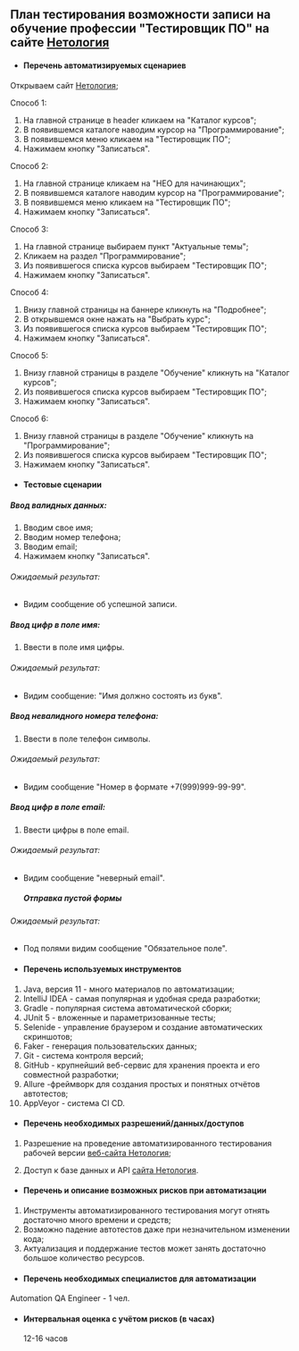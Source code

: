 ## План тестирования возможности записи на обучение профессии "Тестировщик ПО" на сайте [Нетология](https://netology.ru/)
- #### Перечень автоматизируемых сценариев

Открываем сайт [Нетология](https://netology.ru/);

Способ 1:

1. На главной странице в header кликаем на "Каталог курсов";
2. В появившемся каталоге наводим курсор на "Программирование";
3. В появившемся меню кликаем на "Тестировщик ПО";
4. Нажимаем кнопку "Записаться".

Способ 2:

1. На главной странице кликаем на "НЕО для начинающих";
2. В появившемся каталоге наводим курсор на "Программирование";
3. В появившемся меню кликаем на "Тестировщик ПО";
4. Нажимаем кнопку "Записаться".

Способ 3:

1. На главной странице выбираем пункт "Актуальные темы";
2. Кликаем на раздел "Программирование";
3. Из появившегося списка курсов выбираем "Тестировщик ПО";
4. Нажимаем кнопку "Записаться".

Способ 4:

1. Внизу главной страницы на баннере кликнуть на "Подробнее";
2. В открывшемся окне нажать на "Выбрать курс";
3. Из появившегося списка курсов выбираем "Тестировщик ПО";
4. Нажимаем кнопку "Записаться".

Способ 5:

1. Внизу главной страницы в разделе "Обучение" кликнуть на "Каталог курсов";
2. Из появившегося списка курсов выбираем "Тестировщик ПО";
3. Нажимаем кнопку "Записаться".

Способ 6:

1. Внизу главной страницы в разделе "Обучение" кликнуть на "Программирование";
2. Из появившегося списка курсов выбираем "Тестировщик ПО";
3. Нажимаем кнопку "Записаться".

- #### Тестовые сценарии

##### Ввод валидных данных:
1. Вводим свое имя;
2. Вводим номер телефона;
3. Вводим email;
4. Нажимаем кнопку "Записаться".

###### Ожидаемый результат: 
- Видим сообщение об успешной записи.

 ##### Ввод цифр в поле имя:

1. Ввести в поле имя цифры.

###### Ожидаемый результат: 
- Видим сообщение: "Имя должно состоять из букв".


 ##### Ввод невалидного номера телефона:

1. Ввести в поле телефон символы.

###### Ожидаемый результат: 

- Видим сообщение  "Номер в формате +7(999)999-99-99".

 ##### Ввод цифр в поле email:

1. Ввести цифры в поле email.

###### Ожидаемый результат: 
- Видим сообщение "неверный email". 

  ##### Отправка пустой формы

###### Ожидаемый результат: 
- Под полями видим сообщение "Обязательное поле".


- #### Перечень используемых инструментов

1. Java, версия 11 - много материалов по автоматизации;
2. IntelliJ IDEA - самая популярная и удобная среда разработки;
3. Gradle - популярная система автоматической сборки;
4. JUnit 5 - вложенные и параметризованные тесты;
5. Selenide - управление браузером и создание автоматических скриншотов;
6. Faker - генерация пользовательских данных;
7. Git - система контроля версий;
8. GitHub - крупнейший веб-сервис для хранения проекта и его совместной разработки;
9. Allure -фреймворк для создания простых и понятных отчётов автотестов;
10. AppVeyor - система CI CD.


- #### Перечень необходимых разрешений/данных/доступов

 1. Разрешение на проведение автоматизированного тестирования рабочей версии [веб-сайта Нетология](https://netology.ru/);
 
 2. Доступ к базе данных и API [сайта Нетология](https://netology.ru/).
 
- #### Перечень и описание возможных рисков при автоматизации

1. Инструменты автоматизированного тестирования могут отнять достаточно много времени и средств;
2. Возможно падение автотестов даже при незначительном изменении кода;
3. Актуализация и поддержание тестов может занять достаточно большое количество ресурсов.

- #### Перечень необходимых специалистов для автоматизации

Automation QA Engineer - 1 чел.

- #### Интервальная оценка с учётом рисков (в часах)

  12-16 часов

